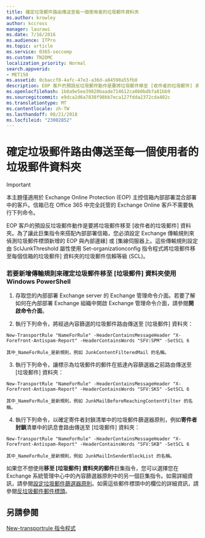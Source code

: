 ```yaml
---
title: 確定垃圾郵件路由傳送至每一個使用者的垃圾郵件資料夾
ms.author: krowley
author: kccross
manager: laurawi
ms.date: 7/16/2016
ms.audience: ITPro
ms.topic: article
ms.service: O365-seccomp
ms.custom: TN2DMC
localization_priority: Normal
search.appverid:
- MET150
ms.assetid: 0cbaccf8-4afc-47e3-a36d-a84598a55fb8
description: EOP 客戶的預設反垃圾郵件動作是要將垃圾郵件移至 [收件者的垃圾郵件] 資料夾。為了讓此巨集指令來搭配內部部署信箱，您必須設定 Exchange 傳輸規則來偵測垃圾郵件標頭新增的 EOP 與內部邊緣] 或 [集線伺服器上。這些傳輸規則設定由 SclJunkThreshold 屬性使用 Set-organizationconfig 指令程式將垃圾郵件移至每個信箱的垃圾郵件] 資料夾的垃圾郵件信賴等級 (SCL)。
ms.openlocfilehash: 1b0a9e5ee39820baade714612ca0b0bdb7a81bb9
ms.sourcegitcommit: e9dca2d6a7838f98bb7eca127fdda2372cda402c
ms.translationtype: MT
ms.contentlocale: zh-TW
ms.lasthandoff: 08/21/2018
ms.locfileid: "23002852"
---
```

# <a name="ensure-that-spam-is-routed-to-each-users-junk-email-folder"></a>確定垃圾郵件路由傳送至每一個使用者的垃圾郵件資料夾

> [!IMPORTANT]
> 本主題僅適用於 Exchange Online Protection (EOP) 主控信箱內部部署混合部署中的客戶。信箱已在 Office 365 中完全託管的 Exchange Online 客戶不需要執行下列命令。 
  
EOP 客戶的預設反垃圾郵件動作是要將垃圾郵件移至 [收件者的垃圾郵件] 資料夾。為了讓此巨集指令來搭配內部部署信箱，您必須設定 Exchange 傳輸規則來偵測垃圾郵件標頭新增的 EOP 與內部邊緣] 或 [集線伺服器上。這些傳輸規則設定由 SclJunkThreshold 屬性使用 Set-organizationconfig 指令程式將垃圾郵件移至每個信箱的垃圾郵件] 資料夾的垃圾郵件信賴等級 (SCL)。 
  
### <a name="to-add-transport-rules-to-ensure-spam-is-moved-to-the-junk-email-folder-by-using-windows-powershell"></a>若要新增傳輸規則來確定垃圾郵件移至 [垃圾郵件] 資料夾使用 Windows PowerShell

1. 存取您的內部部署 Exchange server 的 Exchange 管理命令介面。若要了解如何在內部部署 Exchange 組織中開啟 Exchange 管理命令介面，請參閱**開啟命令介面**。
    
2. 執行下列命令，將經過內容篩選的垃圾郵件路由傳送至 [垃圾郵件] 資料夾：
    
  ```
  New-TransportRule "NameForRule" -HeaderContainsMessageHeader "X-Forefront-Antispam-Report" -HeaderContainsWords "SFV:SPM" -SetSCL 6
  ```

    其中_NameForRule_是新規則，例如 JunkContentFilteredMail 的名稱。 
    
3. 執行下列命令，讓標示為垃圾郵件的郵件在抵達內容篩選器之前路由傳送至 [垃圾郵件] 資料夾：
    
  ```
  New-TransportRule "NameForRule" -HeaderContainsMessageHeader "X-Forefront-Antispam-Report" -HeaderContainsWords "SFV:SKS" -SetSCL 6
  ```

    其中_NameForRule_是新規則，例如 JunkMailBeforeReachingContentFilter 的名稱。 
    
4. 執行下列命令，以確定寄件者封鎖清單中的垃圾郵件篩選器原則，例如**寄件者封鎖**清單中的訊息會路由傳送至 [垃圾郵件] 資料夾： 
    
  ```
  New-TransportRule "NameForRule" -HeaderContainsMessageHeader "X-Forefront-Antispam-Report" -HeaderContainsWords "SFV:SKB" -SetSCL 6
  ```

    其中_NameForRule_是新規則，例如 JunkMailInSenderBlockList 的名稱。 
    
如果您不想使用**移至 [垃圾郵件] 資料夾的郵件**巨集指令，您可以選擇您在 Exchange 系統管理中心中的內容篩選器原則中的另一個巨集指令。如需詳細資訊，請參閱[設定垃圾郵件篩選器原則](configure-your-spam-filter-policies.md)。如需這些郵件標頭中的欄位的詳細資訊，請參閱[反垃圾郵件郵件標頭](anti-spam-message-headers.md)。
  
## <a name="see-also"></a>另請參閱

[New-transportrule 指令程式](https://technet.microsoft.com/library/bb125138%28v=exchg.160%29.aspx)

